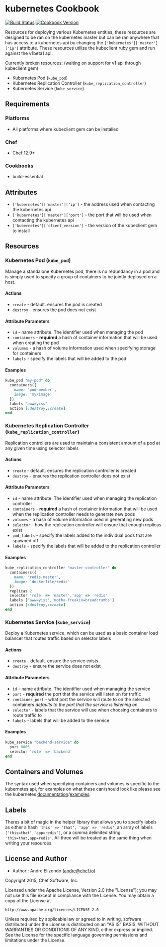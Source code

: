 # kubernetes Cookbook

[![Build Status](https://travis-ci.org/chef-cookbooks/kubernetes.svg?branch=master)](https://travis-ci.org/chef-cookbooks/kubernetes) [![Cookbook Version](https://img.shields.io/cookbook/v/kubernetes.svg)](https://supermarket.chef.io/cookbooks/kubernetes)

Resources for deploying various Kubernetes entities, these resources are designed to be ran on the kubernetes master but can be ran anywhere that has access to a kubernetes api by changing the `['kubernetes']['master']['ip']` attribute. These resources utilize the kubeclient ruby gem and run against the v1beta1 api.

Currently broken resources: (waiting on support for v1 api through kubeclient gem)

- Kubernetes Pod (`kube_pod`)
- Kubernetes Replication Controller (`kube_replication_controller`)
- Kubernetes Service (`kube_service`)

## Requirements

### Platforms

- All platforms where kubeclient gem can be installed

### Chef

- Chef 12.9+

### Cookbooks

- build-essential

## Attributes

- `['kubernetes']['master']['ip']` - the address used when contacting the kubernetes api
- `['kubernetes']['master']['port']` - the port that will be used when contacting the kubernetes api
- `['kubernetes']['client_version']` - the version of the kubeclient gem to install

## Resources

### Kubernetes Pod (`kube_pod`)

Manage a standalone Kubernetes pod, there is no redundancy in a pod and is simply used to specify a group of containers to be jointly deployed on a host.

#### Actions

- `create` - default. ensures the pod is created
- `destroy` - ensures the pod does not exist

#### Attribute Parameters

- `id` - name attribute. The identifier used when managing the pod
- `containers` - **required** a hash of container information that will be used when creating the pod
- `volumes` - a hash of volume information used when specifying storage for containers
- `labels` - specify the labels that will be added to the pod

#### Examples

```ruby
kube_pod "my-pod" do
  containers({
    name: 'pod-member',
    image: 'my/image'
  })
  labels "aww=yiss"
  action [:destroy,:create]
end
```

### Kubernetes Replication Controller (`kube_replication_controller`)

Replication controllers are used to maintain a consistent amount of a pod at any given time using selector labels

#### Actions

- `create` - default. ensures the replication controller is created
- `destroy` - ensures the replication controller does not exist

#### Attribute Parameters

- `id` - name attribute. The identifier used when managing the replication controller
- `containers` - **required** a hash of container information that will be used when the replication controller needs to generate new pods
- `volumes` - a hash of volume information used in generating new pods
- `selector` - how the replication controller will ensure that enough replicas exist
- `pod_labels` - specify the labels added to the individual pods that are spawned off
- `labels` - specify the labels that will be added to the replication controller

#### Examples

```ruby
kube_replication_controller "master-controller" do
  containers({
    name: 'redis-master',
    image: 'dockerfile/redis'
  })
  replicas 2
  selector 'role' => 'master','app' => 'redis'
  labels ['aww=yiss','motha-freakin=breadcrumbs']
  action [:destroy,:create]
end
```

### Kubernetes Service (`kube_service`)

Deploy a Kubernetes service, which can be used as a basic container load balancer that routes traffic based on selector labels

#### Actions

- `create` - default. ensure the service exists
- `destroy` - ensure the service does not exist

#### Attribute Parameters

- `id` - name attribute. The identifier used when managing the service
- `port` - **required** the port that the service will listen on for traffic
- `container_port` - what port the service will route to on the selected containers _defaults to the port that the service is listening on_
- `selector` - labels that the service will use when choosing containers to route traffic to
- `labels` - labels that will be added to the service

#### Examples

```ruby
kube_service "backend-service" do
  port 8005
  selector 'role' => 'backend'
end
```

## Containers and Volumes

The syntax used when specifying containers and volumes is specific to the kubernetes api, for examples on what these can/should look like please see the kubernetes [documentation](https://github.com/GoogleCloudPlatform/kubernetes/tree/master/docs)/[examples](https://github.com/GoogleCloudPlatform/kubernetes/tree/master/examples).

## Labels

Theres a bit of magic in the helper library that allows you to specify labels as either a hash `'this' => 'that', 'app' => 'redis'`, an array of labels `['this=that','app=redis']`, or a comma delimited string `'this=that,app=redis'`. All three will be treated as the same thing when writing your resources.

## License and Author

- Author:: Andre Elizondo ([andre@chef.io](mailto:andre@chef.io))

Copyright 2015, Chef Software, Inc.

Licensed under the Apache License, Version 2.0 (the "License"); you may not use this file except in compliance with the License. You may obtain a copy of the License at

```
http://www.apache.org/licenses/LICENSE-2.0
```

Unless required by applicable law or agreed to in writing, software distributed under the License is distributed on an "AS IS" BASIS, WITHOUT WARRANTIES OR CONDITIONS OF ANY KIND, either express or implied. See the License for the specific language governing permissions and limitations under the License.
